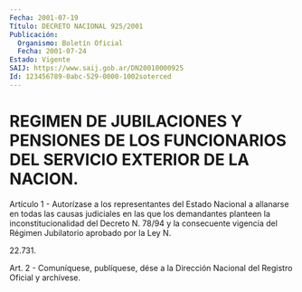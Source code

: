 ```yaml
---
Fecha: 2001-07-19
Título: DECRETO NACIONAL 925/2001
Publicación:
  Organismo: Boletín Oficial
  Fecha: 2001-07-24
Estado: Vigente
SAIJ: https://www.saij.gob.ar/DN20010000925
Id: 123456789-0abc-529-0000-1002soterced
---
```

# REGIMEN DE JUBILACIONES Y PENSIONES DE LOS FUNCIONARIOS DEL SERVICIO EXTERIOR DE LA NACION.

<a id="1"></a>
Artículo 1 - Autorízase a los representantes del Estado Nacional a allanarse en todas las causas judiciales en las que los demandantes planteen    la   inconstitucionalidad del  Decreto  N. 78/94  y  la consecuente vigencia del Régimen Jubilatorio aprobado por la Ley N.

22.731.

<a id="2"></a>
Art. 2 - Comuníquese, publíquese, dése a la Dirección Nacional del Registro Oficial y archívese.